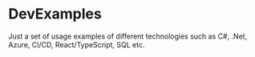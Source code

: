 ﻿# DevExamples

Just a set of usage examples of different technologies such as C#, .Net, Azure, CI/CD, React/TypeScript, SQL etc.
